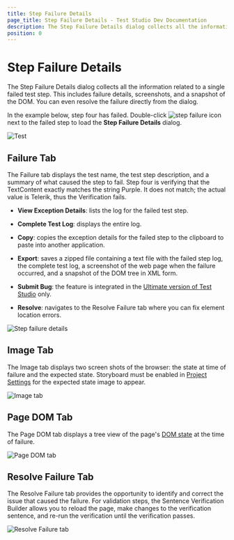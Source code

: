 ```yaml
---
title: Step Failure Details
page_title: Step Failure Details - Test Studio Dev Documentation
description: The Step Failure Details dialog collects all the information related to a single failed test step during Test Studio Dev Execution.
position: 0
---
```

# Step Failure Details

The Step Failure Details dialog collects all the information related to a single failed test step. This includes failure details, screenshots, and a snapshot of the DOM. You can even resolve the failure directly from the dialog.

In the example below, step four has failed. Double-click ![step failure icon][1] next to the failed step to load the **Step Failure Details** dialog.

![Test][2]

## Failure Tab

The Failure tab displays the test name, the test step description, and a summary of what caused the step to fail. Step four is verifying that the TextContent exactly matches the string Purple. It does not match; the actual value is Telerik, thus the Verification fails.

* **View Exception Details**: lists the log for the failed test step.

* **Complete Test Log**: displays the entire log.

* **Copy**: copies the exception details for the failed step to the clipboard to paste into another application.

* **Export**: saves a zipped file containing a text file with the failed step log, the complete test log, a screenshot of the web page when the failure occurred, and a snapshot of the DOM tree in XML form.

* **Submit Bug**: the feature is integrated in the <a href="https://www.telerik.com/teststudio" target="_blank">Ultimate version of Test Studio</a> only.

* **Resolve**: navigates to the Resolve Failure tab where you can fix element location errors.

![Step failure details][3]

## Image Tab

The Image tab displays two screen shots of the browser: the state at time of failure and the expected state. Storyboard must be enabled in <a href="/features/project-settings/recording-options" target="_blank">Project Settings</a> for the expected state image to appear.

![Image tab][4]

## Page DOM Tab

The Page DOM tab displays a tree view of the page's <a href="/features/failed-tests-debugging/using-the-dom-on-failure" target="_blank">DOM state</a> at the time of failure.

![Page DOM tab][5]

## Resolve Failure Tab

The Resolve Failure tab provides the opportunity to identify and correct the issue that caused the failure. For validation steps, the Sentence Verification Builder allows you to reload the page, make changes to the verification sentence, and re-run the verification until the verification passes.

![Resolve Failure tab][6]

[1]: images/step-failure-details/fig1.png
[2]: images/step-failure-details/fig2.png
[3]: images/step-failure-details/fig3.png
[4]: images/step-failure-details/fig4.png
[5]: images/step-failure-details/fig5.png
[6]: images/step-failure-details/fig6.png